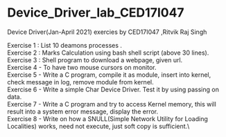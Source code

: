 # Device_Driver_lab_CED17I047
Device Driver(Jan-April 2021) exercies by CED17I047 ,Ritvik Raj Singh 

Exercise 1 : List 10 deamons processes .\
Exercise 2 : Marks Calculation using bash shell script (above 30 lines).\
Exercise 3 : Shell program to download a webpage, given url.\
Exercise 4 - To have two mouse cursors on monitor.\
Exercise 5 - Write a C program, compile it as module, insert into kernel, check message in log, remove module from kernel.\
Exercise 6 - Write a simple Char Device Driver. Test it by using passing on data.\
Exercise 7 - Write a C program and try to access Kernel memory, this will result into a system error message, display the error.\
Exercise 8 - Write on how a SNULL(Simple Network Utility for Loading Localities) works, need not execute, just soft copy is sufficient.\